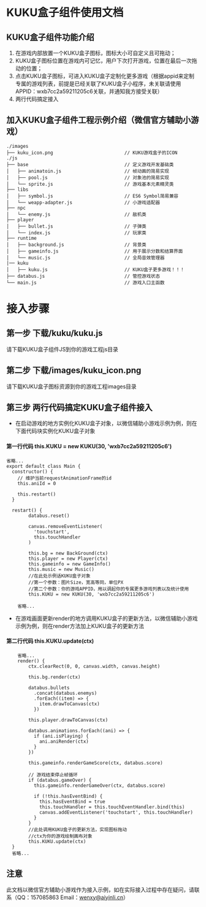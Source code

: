 # KUKU盒子组件使用文档
## KUKU盒子组件功能介绍
1. 在游戏内部放置一个KUKU盒子图标，图标大小可自定义且可拖动；
3. KUKU盒子图标位置在游戏内可记忆，用户下次打开游戏，位置在最后一次拖动的位置；
4. 点击KUKU盒子图标，可进入KUKU盒子定制化更多游戏（根据appid来定制专属的游戏列表，前提是已经关联了KUKU盒子小程序，未关联请使用APPID：wxb7cc2a59211205c6关联，并通知我方接受关联）
5. 两行代码搞定接入

## 加入KUKU盒子组件工程示例介绍（微信官方辅助小游戏）
```
./images
├── kuku_icon.png                          // KUKU游戏盒子的ICON
./js
├── base                                   // 定义游戏开发基础类
│   ├── animatoin.js                       // 帧动画的简易实现
│   ├── pool.js                            // 对象池的简易实现
│   └── sprite.js                          // 游戏基本元素精灵类
├── libs
│   ├── symbol.js                          // ES6 Symbol简易兼容
│   └── weapp-adapter.js                   // 小游戏适配器
├── npc
│   └── enemy.js                           // 敌机类
├── player
│   ├── bullet.js                          // 子弹类
│   └── index.js                           // 玩家类
├── runtime
│   ├── background.js                      // 背景类
│   ├── gameinfo.js                        // 用于展示分数和结算界面
│   └── music.js                           // 全局音效管理器
|── kuku
│   ├── kuku.js                            // KUKU盒子更多游戏！！！
├── databus.js                             // 管控游戏状态
└── main.js                                // 游戏入口主函数

```
# 接入步骤
## 第一步 下载/kuku/kuku.js
请下载KUKU盒子组件JS到你的游戏工程js目录

## 第二步 下载/images/kuku_icon.png
请下载KUKU盒子图标资源到你的游戏工程images目录

## 第三步 两行代码搞定KUKU盒子组件接入
- 在启动游戏的地方实例化KUKU盒子对象，以微信辅助小游戏示例为例，则在下面代码块实例化KUKU盒子对象
  
#### 第一行代码 this.KUKU = new KUKU(30, 'wxb7cc2a59211205c6')

```
省略...
export default class Main {
  constructor() {
    // 维护当前requestAnimationFrame的id
    this.aniId = 0

    this.restart()
  }

  restart() {
        databus.reset()
    
        canvas.removeEventListener(
          'touchstart',
          this.touchHandler
        )
    
        this.bg = new BackGround(ctx)
        this.player = new Player(ctx)
        this.gameinfo = new GameInfo()
        this.music = new Music()
        //在此处示例话KUKU盒子对象
        //第一个参数：图片Size，宽高等同，单位PX
        //第二个参数：你的游戏APPID，用以调起你的专属更多游戏列表以及统计使用
        this.KUKU = new KUKU(30, 'wxb7cc2a59211205c6')

    省略...
```
- 在游戏画面更新render的地方调用KUKU盒子的更新方法，以微信辅助小游戏示例为例，则在render方法加上KUKU盒子的更新方法

#### 第二行代码  this.KUKU.update(ctx)
```
    省略...
    render() {
        ctx.clearRect(0, 0, canvas.width, canvas.height)
    
        this.bg.render(ctx)
    
        databus.bullets
          .concat(databus.enemys)
          .forEach((item) => {
            item.drawToCanvas(ctx)
          })
    
        this.player.drawToCanvas(ctx)
    
        databus.animations.forEach((ani) => {
          if (ani.isPlaying) {
            ani.aniRender(ctx)
          }
        })
    
        this.gameinfo.renderGameScore(ctx, databus.score)
    
        // 游戏结束停止帧循环
        if (databus.gameOver) {
          this.gameinfo.renderGameOver(ctx, databus.score)
    
          if (!this.hasEventBind) {
            this.hasEventBind = true
            this.touchHandler = this.touchEventHandler.bind(this)
            canvas.addEventListener('touchstart', this.touchHandler)
          }
        }
        //此处调用KUKU盒子的更新方法，实现图标拖动
        //ctx为你的游戏绘制画布对象
        this.KUKU.update(ctx)
  }
  省略...
```

## 注意
此文档以微信官方辅助小游戏作为接入示例，如在实际接入过程中存在疑问，请联系（QQ：157085863 Email：wenxy@aiyinli.cn） 
